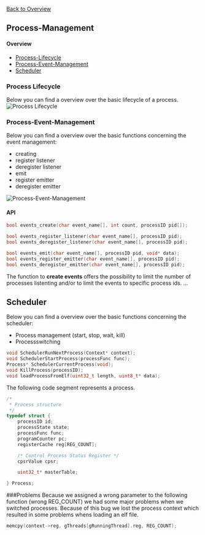 [Back to Overview](https://github.com/BRO-FHV/docs/blob/master/README.md)
## <a name="Process-Management"></a>Process-Management

#### Overview
- [Process-Lifecycle](#Process-Lifecycle) 
- [Process-Event-Management](#Process-Event-Management) 
- [Scheduler](#Scheduler) 

### <a name="Process-Lifecycle"></a>Process Lifecycle
Below you can find a overview over the basic lifecycle of a process.
![Process Lifecycle](https://raw.github.com/BRO-FHV/docs/master/images/ProcessLifecycle.png)

### <a name="Process-Event-Management"></a>Process-Event-Management
Below you can find a overview over the basic functions concerning the event management:

- creating
- register listener
- deregister listener
- emit 
- register emitter
- deregister emitter

![Process-Event-Management](https://raw.github.com/BRO-FHV/docs/master/images/IPC-EventManagement.png)


#### API
```C
bool events_create(char event_name[], int count, processID pid[]);

bool events_register_listener(char event_name[], processID pid);
bool events_deregister_listener(char event_name[], processID pid);

bool events_emit(char event_name[], processID pid, void* data);
bool events_register_emitter(char event_name[], processID pid);
bool events_deregister_emitter(char event_name[], processID pid);
```

The function to __create events__ offers the possibility to limit the number of processes listenting and/or to limit the events to specific process ids. 
...

## <a name="Scheduler"></a> Scheduler
Below you can find a overview over the basic functions concerning the scheduler:
- Process management (start, stop, wait, kill)
- Processswitching

```C
void SchedulerRunNextProcess(Context* context);
void SchedulerStartProcess(processFunc func);
Process* SchedulerCurrentProcess(void);
void KillProcess(processID);
void loadProcessFromElf(uint32_t length, uint8_t* data);
```

The following code segment represents a process.

```C
/*
 * Process structure
 */
typedef struct {
	processID id;
	processState state;
	processFunc func;
	programCounter pc;
	registerCache reg[REG_COUNT];

	/* Control Process Status Register */
	cpsrValue cpsr;

	uint32_t* masterTable;

} Process;
```


###Problems
Because we assigned a wrong parameter to the following function (wrong REG_COUNT) we had some major problems when we switched processes. Because of this bug we lost the process context which resulted in some problems whens loading an elf file.

```C
memcpy(context->reg, gThreads[gRunningThread].reg, REG_COUNT);
```
